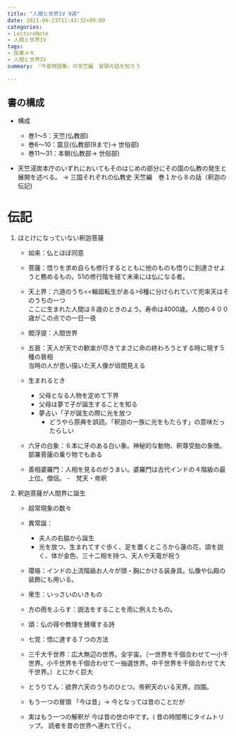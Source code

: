 ```yaml
---
title: "人間と世界IV 9週"
date: 2021-06-23T11:43:32+09:00
categories:
- LectureNote
- 人間と世界IV
tags:
- 授業メモ
- 人間と世界IV
summary: 『今昔物語集』の天竺編　冒頭の話を知ろう

---
```


## 書の構成
- 構成
  - 巻1〜5：天竺(仏教部)
  - 巻6〜10：震旦(仏教部(9まで)→ 世俗部)
  - 巻11〜31：本朝(仏教部→ 世俗部)

- 天竺浸炭本庁のいずれにおいてもそのはじめの部分にその国の仏教の発生と展開を述べる。
	→ 三国それぞれの仏教史
	天竺編　巻１から８の話（釈迦の伝記)

# 伝記
1. ほとけになっていない釈迦菩薩
	- 如来：仏とほぼ同意
	- 菩薩：悟りを求め自らも修行するとともに他のものも悟りに到達させようと務めるもの。51の修行階を経て未来には仏になる者。

	- 天上界：六道のうち<<輪廻転生がある>6種に分けられていて兜率天はそのうちの一つ  
		ここに生まれた人間は８歳のときのよう。寿命は4000歳。人間の４００歳がこの点での一日一夜

	- 閻浮提：人間世界
	- 五衰：天人が天での歓楽が尽きてまさに命の終わろうとする時に現す５種の衰相  
		当時の人が思い描いた天人像が垣間見える
	- 生まれるとき  
		- 父母となる人物を定めて下界
		- 父母は夢で子が誕生することを知る
		- 夢占い「子が誕生の際に光を放つ
			- どうやら原典を誤読。「釈迦の一族に光をもたらす」の意味だったらしい
	- 六牙の白象：６本に牙のある白い象。神秘的な動物、釈尊受胎の象徴。部兼菩薩の乗り物でもある
	- 善相婆羅門：人相を見るのがうまい。婆羅門は古代インドの４階級の最上位。僧侶。
	-　梵天・帝釈
2. 釈迦菩薩が人間界に誕生
	- 超常現象の数々
	- 異常誕：
		- 夫人の右脇から誕生
		- 光を放つ、生まれてすぐ歩く、足を置くところから蓮の花、頌を説く、体が金色、三十二相を持つ、天人や天竜が祝う
	- 瓔珞：インドの上流階級お人々が頭・胸にかける装身具。仏像や仏殿の装飾にも用いる。
	- 衆生：いっさいのいきもの
	- 方の雨をふらす：説法をすることを雨に例えたもの。
	- 頌：仏の得や教理を賛嘆する詩
	- 七覚：悟に達する７つの方法
	
	- 三千大千世界：広大無辺の世界。全宇宙。（一世界を千個合わせて一小千世界。小千世界を千個合わせて一抽選世界。中千世界を千個合わせて大千世界。）とにかく巨大
	- とうりてん：欲界六天のうちのひとつ。帝釈天のいる天界。四園。

	- もう一つの冒頭
		「今は昔」-> 今となっては昔のことだが
	- 実はもう一つの解釈が
		今は昔の世の中です。( 昔の時間帯にタイムトリップ。
		読者を昔の世界へ連れて行く。
